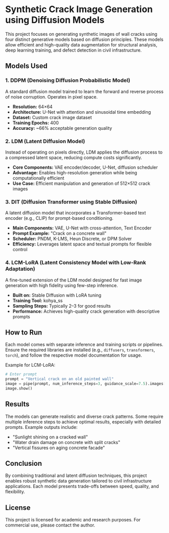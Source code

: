 
# Synthetic Crack Image Generation using Diffusion Models

This project focuses on generating synthetic images of wall cracks using four distinct generative models based on diffusion principles. These models allow efficient and high-quality data augmentation for structural analysis, deep learning training, and defect detection in civil infrastructure.

## Models Used

### 1. **DDPM (Denoising Diffusion Probabilistic Model)**
A standard diffusion model trained to learn the forward and reverse process of noise corruption. Operates in pixel space.

- **Resolution:** 64×64
- **Architecture:** U-Net with attention and sinusoidal time embedding
- **Dataset:** Custom crack image dataset
- **Training Epochs:** 400
- **Accuracy:** ~66% acceptable generation quality

### 2. **LDM (Latent Diffusion Model)**
Instead of operating on pixels directly, LDM applies the diffusion process to a compressed latent space, reducing compute costs significantly.

- **Core Components:** VAE encoder/decoder, U-Net, diffusion scheduler
- **Advantage:** Enables high-resolution generation while being computationally efficient
- **Use Case:** Efficient manipulation and generation of 512×512 crack images

### 3. **DIT (Diffusion Transformer using Stable Diffusion)**
A latent diffusion model that incorporates a Transformer-based text encoder (e.g., CLIP) for prompt-based conditioning.

- **Main Components:** VAE, U-Net with cross-attention, Text Encoder
- **Prompt Example:** "Crack on a concrete wall"
- **Scheduler:** PNDM, K-LMS, Heun Discrete, or DPM Solver
- **Efficiency:** Leverages latent space and textual prompts for flexible control

### 4. **LCM-LoRA (Latent Consistency Model with Low-Rank Adaptation)**
A fine-tuned extension of the LDM model designed for fast image generation with high fidelity using few-step inference.

- **Built on:** Stable Diffusion with LoRA tuning
- **Training Tool:** kohya_ss
- **Sampling Steps:** Typically 2–3 for good results
- **Performance:** Achieves high-quality crack generation with descriptive prompts

## How to Run

Each model comes with separate inference and training scripts or pipelines. Ensure the required libraries are installed (e.g., `diffusers`, `transformers`, `torch`), and follow the respective model documentation for usage.

Example for LCM-LoRA:
```python
# Enter prompt
prompt = "Vertical crack on an old painted wall"
image = pipe(prompt, num_inference_steps=3, guidance_scale=7.5).images[0]
image.show()
```

## Results

The models can generate realistic and diverse crack patterns. Some require multiple inference steps to achieve optimal results, especially with detailed prompts. Example outputs include:

- "Sunlight shining on a cracked wall"
- "Water drain damage on concrete with split cracks"
- "Vertical fissures on aging concrete facade"

## Conclusion

By combining traditional and latent diffusion techniques, this project enables robust synthetic data generation tailored to civil infrastructure applications. Each model presents trade-offs between speed, quality, and flexibility.

## License

This project is licensed for academic and research purposes. For commercial use, please contact the author.
